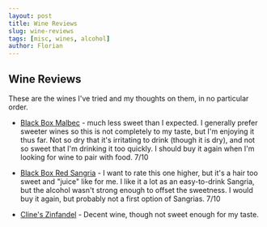 ```yaml
---
layout: post
title: Wine Reviews
slug: wine-reviews
tags: [misc, wines, alcohol]
author: Florian
---
```



## Wine Reviews

These are the wines I've tried and my thoughts on them, in no particular order.

* [Black Box Malbec](https://www.totalwine.com/wine/red-wine/malbec/black-box-malbec/p/110783030) - much less sweet than I expected. I generally prefer sweeter wines so this is not completely to my taste, but I'm enjoying it thus far. Not so dry that it's irritating to drink (though it is dry), and not so sweet that I'm drinking it too quickly. I should buy it again when I'm looking for wine to pair with food. 7/10

* [Black Box Red Sangria](https://www.totalwine.com/wine/fruit-wine/sangria/black-box-red-sangria/p/187985031) - I want to rate this one higher, but it's a hair too sweet and "juice" like for me. I like it a lot as an easy-to-drink Sangria, but the alcohol wasn't strong enough to offset the sweetness. I would buy it again, but probably not a first option of Sangrias. 7/10

* [Cline's Zinfandel](https://www.totalwine.com/wine/red-wine/zinfandel/cline-zinfandel-lodi-california/p/8413750?s=1605&igrules=true) - Decent wine, though not sweet enough for my taste.

